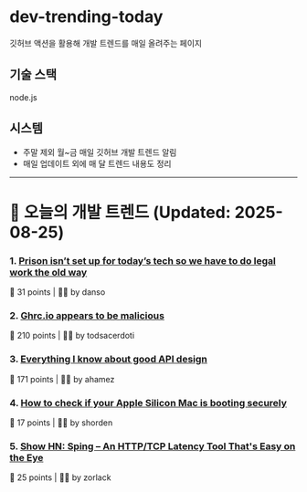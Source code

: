 # dev-trending-today
깃허브 액션을 활용해 개발 트렌드를 매일 올려주는 페이지

## 기술 스택
node.js
## 시스템
- 주말 제외 월~금 매일 깃허브 개발 트렌드 알림
- 매일 업데이트 외에 매 달 트렌드 내용도 정리
---

# 📰 오늘의 개발 트렌드 (Updated: 2025-08-25)

### 1. [Prison isn’t set up for today’s tech so we have to do legal work the old way](https://prisonjournalismproject.org/2025/08/19/prisons-outdated-technology-hurts-our-chances-at-freedom/)
💬 31 points | 🧑‍💻 by danso

### 2. [Ghrc.io appears to be malicious](https://bmitch.net/blog/2025-08-22-ghrc-appears-malicious/)
💬 210 points | 🧑‍💻 by todsacerdoti

### 3. [Everything I know about good API design](https://www.seangoedecke.com/good-api-design/)
💬 171 points | 🧑‍💻 by ahamez

### 4. [How to check if your Apple Silicon Mac is booting securely](https://eclecticlight.co/2025/08/21/how-to-check-if-your-apple-silicon-mac-is-booting-securely/)
💬 17 points | 🧑‍💻 by shorden

### 5. [Show HN: Sping – An HTTP/TCP Latency Tool That's Easy on the Eye](https://dseltzer.gitlab.io/sping/docs/)
💬 25 points | 🧑‍💻 by zorlack

